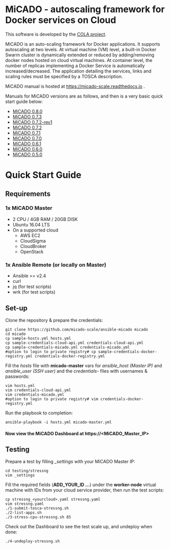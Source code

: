 # MiCADO - autoscaling framework for Docker services on Cloud

This software is developed by the [COLA project](https://project-cola.eu/).

MiCADO is an auto-scaling framework for Docker applications. It supports autoscaling at two levels. At virtual machine (VM) level, a built-in Docker Swarm cluster is dynamically extended or reduced by adding/removing docker nodes hosted on cloud virtual machines. At container level, the number of replicas implementing a Docker Service is automatically increased/decreased. The application detailing the services, links and scaling rules must be specified by a TOSCA description.

MiCADO manual is hosted at https://micado-scale.readthedocs.io .

Manuals for MiCADO versions are as follows, and then is a very basic quick start guide below:
 - [MiCADO 0.8.0](https://micado-scale.readthedocs.io/en/0.8.0)
 - [MiCADO 0.7.3](https://micado-scale.readthedocs.io/en/0.7.3)
 - [MiCADO 0.7.2-rev1](https://micado-scale.readthedocs.io/en/0.7.2-rev1)
 - [MiCADO 0.7.2](https://micado-scale.readthedocs.io/en/0.7.2)
 - [MiCADO 0.7.1](https://micado-scale.readthedocs.io/en/0.7.1)
 - [MiCADO 0.7.0](https://micado-scale.readthedocs.io/en/0.7.0)
 - [MiCADO 0.6.1](https://micado-scale.readthedocs.io/en/0.6.1)
 - [MiCADO 0.6.0](https://micado-scale.readthedocs.io/en/0.6.0)
 - [MiCADO 0.5.0](https://micado-scale.readthedocs.io/en/0.5.0)

# Quick Start Guide

## Requirements

### 1x MiCADO Master
* 2 CPU / 4GB RAM / 20GB DISK
*  Ubuntu 16.04 LTS
* On a supported cloud
  * AWS EC2
  * CloudSigma
  * CloudBroker
  * OpenStack

### 1x Ansible Remote (or locally on Master)

* Ansible >= v2.4
* curl
* jq (for test scripts)
* wrk (for test scripts)
## Set-up

Clone the repository & prepare the credentials:

    git clone https://github.com/micado-scale/ansible-micado micado
    cd micado
    cp sample-hosts.yml hosts.yml
    cp sample-credentials-cloud-api.yml credentials-cloud-api.yml
    cp sample-credentials-micado.yml credentials-micado.yml
    #option to login to private registry# cp sample-credentials-docker-registry.yml credentials-docker-registry.yml

Fill the *hosts* file with **micado-master** vars for *ansible_host (Master IP)* and *ansible_user (SSH user)* and the *credentials-* files with usernames & passwords:

    vim hosts.yml
    vim credentials-cloud-api.yml
    vim credentials-micado.yml
    #option to login to private registry# vim credentials-docker-registry.yml

Run the playbook to completion:

    ansible-playbook -i hosts.yml micado-master.yml

#### Now view the MiCADO Dashboard at https://<MiCADO_Master_IP>

## Testing
Prepare a test by filling *_settings* with your MiCADO Master IP:

    cd testing/stressng
    vim _settings

Fill the required fields (**ADD_YOUR_ID ...**) under the **worker-node** virtual machine with IDs from your cloud service provider, then run the test scripts:

    cp stressng_<yourcloud>.yaml stressng.yaml
    vim stressng.yaml
    ./1-submit-tosca-stressng.sh
    ./2-list-apps.sh
    ./3-stress-cpu-stressng.sh 85

Check out the Dashboard to see the test scale up, and undeploy when done:

    ./4-undeploy-stressng.sh
